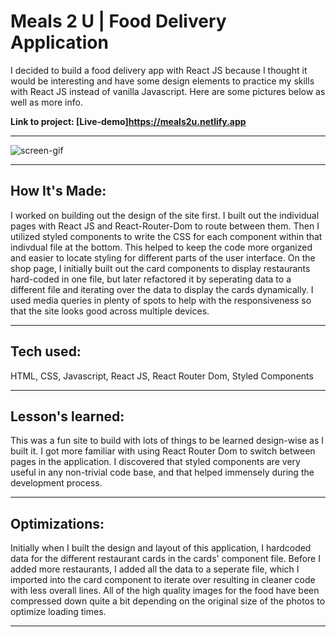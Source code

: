 # Meals 2 U | Food Delivery Application

I decided to build a food delivery app with React JS because I thought it would be interesting and have some design elements to practice my skills with React JS instead of vanilla Javascript. Here are some pictures below as well as more info.

**Link to project: [Live-demo]https://meals2u.netlify.app**

---

![screen-gif](./src/assets/ezgif.com-gif-maker.gif)

---

## **How It's Made:**

I worked on building out the design of the site first. I built out the individual pages with React JS and React-Router-Dom to route between them. Then I utilized styled components to write the CSS for each component within that indivdual file at the bottom. This helped to keep the code more organized and easier to locate styling for different parts of the user interface. On the shop page, I initially built out the card components to display restaurants hard-coded in one file, but later refactored it by seperating data to a different file and iterating over the data to display the cards dynamically. I used media queries in plenty of spots to help with the responsiveness so that the site looks good across multiple devices.

---

## **Tech used:**

HTML, CSS, Javascript, React JS, React Router Dom, Styled Components

---

## **Lesson's learned:**

This was a fun site to build with lots of things to be learned design-wise as I built it. I got more familiar with using React Router Dom to switch between pages in the application. I discovered that styled components are very useful in any non-trivial code base, and that helped immensely during the development process.

---

## **Optimizations:**

Initially when I built the design and layout of this application, I hardcoded data for the different restaurant cards in the cards' component file. Before I added more restaurants, I added all the data to a seperate file, which I imported into the card component to iterate over resulting in cleaner code with less overall lines. All of the high quality images for the food have been compressed down quite a bit depending on the original size of the photos to optimize loading times.

---

